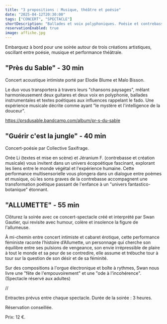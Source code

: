 ```yaml
---
title: "3 propositions : Musique, théâtre et poésie"
date: "2025-04-12T20:30:00"
tags: ["CONCERT", "SPECTACLE"]
shortDescription: "Ballades et voix polyphoniques. Poésie et contrebasse. Cabaret érotique féministe."
reservationEnabled: true
image: affiche.jpg
---
```


Embarquez à bord pour une soirée autour de trois créations artistiques, oscillant entre poésie, musique et performance théâtrale.

## "Près du Sable" - 30 min

Concert acoustique intimiste porté par Elodie Blume et Malo Bisson.

Le duo vous transportera à travers leurs "chansons paysages", mêlant harmonieusement deux guitares et deux voix en polyphonie, ballades instrumentales et textes poétiques aux influences rappelant le fado. Une expérience musicale décrite comme ayant "le mystère et l'intelligence de la douceur".

https://prsdusable.bandcamp.com/album/pr-s-du-sable

## "Guérir c'est la jungle" - 40 min

Concert-poésie par Collective Saxifrage.

Orée Li (textes et mise en scène) et Jéranium F. (contrebasse et création musicale) vous invitent dans un univers écopoétique fascinant, explorant les liens entre le monde végétal et l'expérience humaine. Cette performance multisensorielle vous plongera dans un dialogue entre poèmes et musique, où les sons graves de la contrebasse accompagnent une transformation poétique passant de l'enfance à un "univers fantastico-botanique" étonnant.

## "ALLUMETTE" - 55 min

Clôturez la soirée avec ce concert-spectacle créé et interprété par Swan Gautier, qui revisite avec humour, colère et insolence la figure de l'allumeuse.

À mi-chemin entre concert intimiste et cabaret érotique, cette performance féministe raconte l’histoire d’Allumette, un personnage qui cherche son équilibre entre ses pulsions de vengeance, son envie irrépressible de plaire à tout le monde et sa peur de se contredire, elle assume et trébuche tour à tour sur la question de son désir et de sa féminité.

Sur des compositions à l'orgue électronique et boîte à rythmes, Swan nous livre une "fête de l'empouvoirement" et une "ode à l'incohérence". (Spectacle réservé aux adultes)

//

Entractes prévus entre chaque spectacle.
Durée de la soirée : 3 heures.

Réservation conseillée.

Prix: 12 €.
